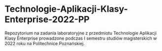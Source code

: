 # Technologie-Aplikacji-Klasy-Enterprise-2022-PP
Repozytorium na zadania laboratoryjne z przedmiotu Technologie Aplikacji Klasy Enterprise prowadzone podczas I semestru studiów magisterskich w 2022 roku na Politechnice Poznańskiej.
